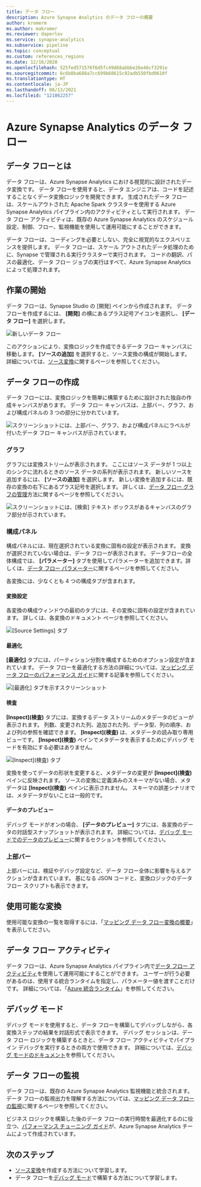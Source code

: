 ```yaml
---
title: データ フロー
description: Azure Synapse Analytics のデータ フローの概要
author: kromerm
ms.author: makromer
ms.reviewer: daperlov
ms.service: synapse-analytics
ms.subservice: pipeline
ms.topic: conceptual
ms.custom: references_regions
ms.date: 12/16/2020
ms.openlocfilehash: 525fed571576f6d5fc49d68abbbe26e46cf3291e
ms.sourcegitcommit: 6c6b8ba688a7cc699b68615c92adb550fbd0610f
ms.translationtype: HT
ms.contentlocale: ja-JP
ms.lasthandoff: 08/13/2021
ms.locfileid: "121862257"
---
```

# <a name="data-flows-in-azure-synapse-analytics"></a>Azure Synapse Analytics のデータ フロー

## <a name="what-are-data-flows"></a>データ フローとは

データ フローは、Azure Synapse Analytics における視覚的に設計されたデータ変換です。 データ フローを使用すると、データ エンジニアは、コードを記述することなくデータ変換ロジックを開発できます。 生成されたデータ フローは、スケールアウトされた Apache Spark クラスターを使用する Azure Synapse Analytics パイプライン内のアクティビティとして実行されます。 データ フロー アクティビティは、既存の Azure Synapse Analytics のスケジュール設定、制御、フロー、監視機能を使用して運用可能にすることができます。

データ フローは、コーディングを必要としない、完全に視覚的なエクスペリエンスを提供します。 データ フローは、スケール アウトされたデータ処理のために、Synapse で管理される実行クラスターで実行されます。 コードの翻訳、パスの最適化、データ フロー ジョブの実行はすべて、Azure Synapse Analytics によって処理されます。

## <a name="getting-started"></a>作業の開始

データ フローは、Synapse Studio の [開発] ペインから作成されます。 データ フローを作成するには、 **[開発]** の横にあるプラス記号アイコンを選択し、 **[データ フロー]** を選択します。 

![新しいデータ フロー](media/data-flow/new-data-flow.png)

このアクションにより、変換ロジックを作成できるデータ フロー キャンバスに移動します。 **[ソースの追加]** を選択すると、ソース変換の構成が開始します。 詳細については、[ソース変換](../data-factory/data-flow-source.md?context=/azure/synapse-analytics/context/context)に関するページを参照してください。

## <a name="authoring-data-flows"></a>データ フローの作成

データ フローには、変換ロジックを簡単に構築するために設計された独自の作成キャンバスがあります。 データ フロー キャンバスは、上部バー、グラフ、および構成パネルの 3 つの部分に分かれています。 

![スクリーンショットには、上部バー、グラフ、および構成パネルにラベルが付いたデータ フロー キャンバスが示されています。](media/data-flow/canvas-1.png)

### <a name="graph"></a>グラフ

グラフには変換ストリームが表示されます。 ここにはソース データが 1 つ以上のシンクに流れるときのソース データの系列が表示されます。 新しいソースを追加するには、 **[ソースの追加]** を選択します。 新しい変換を追加するには、既存の変換の右下にあるプラス記号を選択します。 詳しくは、[データ フロー グラフの管理](../data-factory/concepts-data-flow-manage-graph.md?context=/azure/synapse-analytics/context/context)方法に関するページを参照してください。

![スクリーンショットには、[検索] テキスト ボックスがあるキャンバスのグラフ部分が示されています。](media/data-flow/canvas-2.png)

### <a name="configuration-panel"></a>構成パネル

構成パネルには、現在選択されている変換に固有の設定が表示されます。 変換が選択されていない場合は、データ フローが表示されます。 データフローの全体構成では、 **[パラメーター]** タブを使用してパラメーターを追加できます。詳しくは、[データ フロー パラメーター](../data-factory/parameters-data-flow.md?context=/azure/synapse-analytics/context/context)に関するページを参照してください。

各変換には、少なくとも 4 つの構成タブが含まれます。

#### <a name="transformation-settings"></a>変換設定

各変換の構成ウィンドウの最初のタブには、その変換に固有の設定が含まれています。 詳しくは、各変換のドキュメント ページを参照してください。

![[Source Settings] タブ](media/data-flow/source-1.png)

#### <a name="optimize"></a>最適化

**[最適化]** タブには、パーティション分割を構成するためのオプション設定が含まれています。 データ フローを最適化する方法の詳細については、[マッピング データ フローのパフォーマンス ガイド](../data-factory/concepts-data-flow-performance.md?context=/azure/synapse-analytics/context/context)に関する記事を参照してください。

![[最適化] タブを示すスクリーンショット](media/data-flow/optimize.png)

#### <a name="inspect"></a>検査

**[Inspect]\(検査\)** タブには、変換するデータ ストリームのメタデータのビューが表示されます。 列数、変更された列、追加された列、データ型、列の順序、および列の参照を確認できます。 **[Inspect]\(検査\)** は、メタデータの読み取り専用ビューです。 **[Inspect]\(検査\)** ペインでメタデータを表示するためにデバッグ モードを有効にする必要はありません。

![[Inspect]\(検査\) タブ](media/data-flow/inspect.png)

変換を使ってデータの形状を変更すると、メタデータの変更が **[Inspect]\(検査\)** ペインに反映されます。 ソースの変換に定義済みのスキーマがない場合、メタデータは **[Inspect]\(検査\)** ペインに表示されません。 スキーマの誤差シナリオでは、メタデータがないことは一般的です。

#### <a name="data-preview"></a>データのプレビュー

デバッグ モードがオンの場合、 **[データのプレビュー]** タブには、各変換のデータの対話型スナップショットが表示されます。 詳細については、[デバッグ モードでのデータのプレビュー](../data-factory/concepts-data-flow-debug-mode.md?context=/azure/synapse-analytics/context/context#data-preview)に関するセクションを参照してください。

### <a name="top-bar"></a>上部バー

上部バーには、検証やデバッグ設定など、データ フロー全体に影響を与えるアクションが含まれています。 基になる JSON コードと、変換ロジックのデータ フロー スクリプトも表示できます。

## <a name="available-transformations"></a>使用可能な変換

使用可能な変換の一覧を取得するには、「[マッピング データ フロー変換の概要](../data-factory/data-flow-transformation-overview.md?context=/azure/synapse-analytics/context/context)」を表示してださい。

## <a name="data-flow-activity"></a>データ フロー アクティビティ

データ フローは、Azure Synapse Analytics パイプライン内で[データ フロー アクティビティ](../data-factory/control-flow-execute-data-flow-activity.md?context=/azure/synapse-analytics/context/context)を使用して運用可能にすることができます。 ユーザーが行う必要があるのは、使用する統合ランタイムを指定し、パラメーター値を渡すことだけです。 詳細については、「[Azure 統合ランタイム](../data-factory/concepts-integration-runtime.md?context=/azure/synapse-analytics/context/context#azure-integration-runtime)」を参照してください。

## <a name="debug-mode"></a>デバッグ モード

デバッグ モードを使用すると、データ フローを構築してデバッグしながら、各変換ステップの結果を対話形式で表示できます。 デバッグ セッションは、データ フロー ロジックを構築するときと、データ フロー アクティビティでパイプライン デバッグを実行するときの両方で使用できます。 詳細については、[デバッグ モードのドキュメント](../data-factory/concepts-data-flow-debug-mode.md?context=/azure/synapse-analytics/context/context)を参照してください。

## <a name="monitoring-data-flows"></a>データ フローの監視

データ フローは、既存の Azure Synapse Analytics 監視機能と統合されます。 データ フローの監視出力を理解する方法については、[マッピング データ フローの監視](../data-factory/concepts-data-flow-monitoring.md?context=/azure/synapse-analytics/context/context)に関するページを参照してください。

ビジネス ロジックを構築した後のデータ フローの実行時間を最適化するのに役立つ、[パフォーマンス チューニング ガイド](../data-factory/concepts-data-flow-performance.md?context=/azure/synapse-analytics/context/context)が、Azure Synapse Analytics チームによって作成されています。

## <a name="next-steps"></a>次のステップ

* [ソース変換](../data-factory/data-flow-source.md?context=/azure/synapse-analytics/context/context)を作成する方法について学習します。
* データ フローを[デバッグ モード](../data-factory/concepts-data-flow-debug-mode.md?context=/azure/synapse-analytics/context/context)で構築する方法について学習します。
